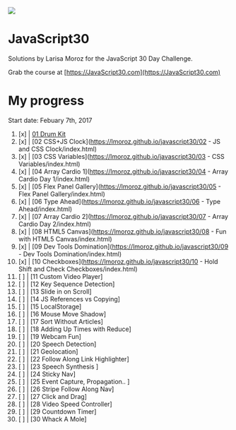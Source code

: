 ![](https://javascript30.com/images/JS3-social-share.png)

# JavaScript30

Solutions by Larisa Moroz for the JavaScript 30 Day Challenge.

Grab the course at [https://JavaScript30.com](https://JavaScript30.com)


# My progress

Start date: Febuary 7th, 2017

1.  [x] | [01 Drum Kit](https://lmoroz.github.io/javascript30/01%20-%20JavaScript%20Drum%20Kit/index.html)
2.  [x] | [02 CSS+JS Clock](https://lmoroz.github.io/javascript30/02 - JS and CSS Clock/index.html)
3.  [x] | [03 CSS Variables](https://lmoroz.github.io/javascript30/03 - CSS Variables/index.html)
4.  [x] | [04 Array Cardio 1](https://lmoroz.github.io/javascript30/04 - Array Cardio Day 1/index.html)
5.  [x] | [05 Flex Panel Gallery](https://lmoroz.github.io/javascript30/05 - Flex Panel Gallery/index.html)
6.  [x] | [06 Type Ahead](https://lmoroz.github.io/javascript30/06 - Type Ahead/index.html)
7.  [x] | [07 Array Cardio 2](https://lmoroz.github.io/javascript30/07 - Array Cardio Day 2/index.html)
8.  [x] | [08 HTML5 Canvas](https://lmoroz.github.io/javascript30/08 - Fun with HTML5 Canvas/index.html)
9.  [x] | [09 Dev Tools Domination](https://lmoroz.github.io/javascript30/09 - Dev Tools Domination/index.html)
10. [x] | [10 Checkboxes](https://lmoroz.github.io/javascript30/10 - Hold Shift and Check Checkboxes/index.html)
11. [ ] | [11 Custom Video Player]
12. [ ] | [12 Key Sequence Detection]
13. [ ] | [13 Slide in on Scroll]
14. [ ] | [14 JS References vs Copying]
15. [ ] | [15 LocalStorage]
16. [ ] | [16 Mouse Move Shadow]
17. [ ] | [17 Sort Without Articles]
18. [ ] | [18 Adding Up Times with Reduce]
19. [ ] | [19 Webcam Fun]
20. [ ] | [20 Speech Detection]
21. [ ] | [21 Geolocation]
22. [ ] | [22 Follow Along Link Highlighter]
23. [ ] | [23 Speech Synthesis ]
24. [ ] | [24 Sticky Nav]
25. [ ] | [25 Event Capture, Propagation.. ]
26. [ ] | [26 Stripe Follow Along Nav]
27. [ ] | [27 Click and Drag]
28. [ ] | [28 Video Speed Controller]
29. [ ] | [29 Countdown Timer]
30. [ ] | [30 Whack A Mole]